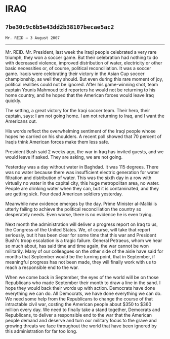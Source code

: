 # IRAQ
## `7be30c9c6b5e43dd2b38107becae5ac2`
`Mr. REID — 3 August 2007`

---


Mr. REID. Mr. President, last week the Iraqi people celebrated a very 
rare triumph, they won a soccer game. But their celebration had nothing 
to do with decreased violence, improved distribution of water, 
electricity or other basic necessities or, of course, political 
reconciliation. It was a soccer game. Iraqis were celebrating their 
victory in the Asian Cup soccer championship, as well they should. But 
even during this rare moment of joy, political realities could not be 
ignored. After his game-winning shot, team captain Younis Mahmoud told 
reporters he would not be returning to his home country, and he hoped 
that the American forces would leave Iraq quickly.

The setting, a great victory for the Iraqi soccer team. Their hero, 
their captain, says: I am not going home. I am not returning to Iraq, 
and I want the Americans out.

His words reflect the overwhelming sentiment of the Iraqi people 
whose hopes he carried on his shoulders. A recent poll showed that 70 
percent of Iraqis think American forces make them less safe.

President Bush said 2 weeks ago, the war in Iraq has invited guests, 
and we would leave if asked. They are asking, we are not going.

Yesterday was a day without water in Baghdad. It was 115 degrees. 
There was no water because there was insufficient electric generation 
for water filtration and distribution of water. This was the sixth day 
in a row with virtually no water in the capital city, this huge 
metropolitan area, no water. People are drinking water when they can, 
but it is contaminated, and they are getting sick. Four dead American 
soldiers yesterday.

Meanwhile new evidence emerges by the day. Prime Minister al-Maliki 
is utterly failing to achieve the political reconciliation the country 
so desperately needs. Even worse, there is no evidence he is even 
trying.

Next month the administration will deliver a progress report on Iraq 
to us, the Congress of the United States. We, of course, will take that 
report seriously, but it has been clear for some time that this war and 
President Bush's troop escalation is a tragic failure. General 
Petraeus, whom we hear so much about, has said time and time again, the 
war cannot be won militarily. Many of our colleagues on the other side 
of the aisle have said for months that September would be the turning 
point, that in September, if meaningful progress has not been made, 
they will finally work with us to reach a responsible end to the war.

When we come back in September, the eyes of the world will be on 
those Republicans who made September their month to draw a line in the 
sand. I hope they would back their words up with action. Democrats have 
done everything we can do. All Democrats, we have done everything we 
can do. We need some help from the Republicans to change the course of 
that intractable civil war, costing the American people about $350 to 
$360 million every day. We need to finally take a stand together, 
Democrats and Republicans, to deliver a responsible end to the war that 
the American people demand and deserve and turn our military focus to 
the grave and growing threats we face throughout the world that have 
been ignored by this administration for far too long.
